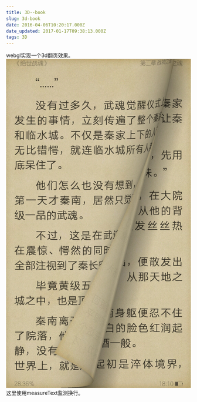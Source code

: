 ```yaml
---
title: 3D--book
slug: 3d-book
date: 2016-04-06T10:20:17.000Z
date_updated: 2017-01-17T09:38:13.000Z
tags: 3D
---
```


webgl实现一个3d翻页效果。
![](/source/images/2016/04/book.jpg)
这里使用measureText监测换行。
